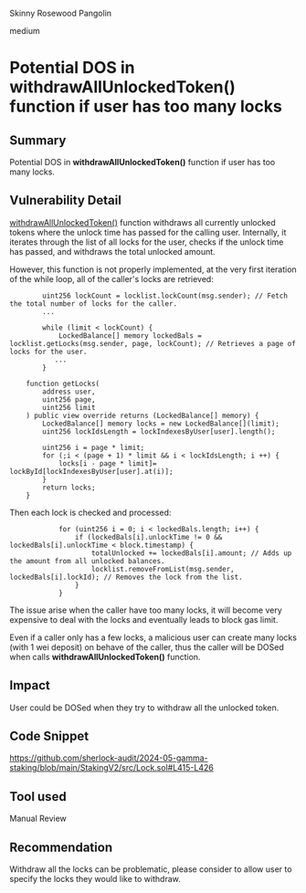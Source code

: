 Skinny Rosewood Pangolin

medium

# Potential DOS in withdrawAllUnlockedToken() function if user has too many locks

## Summary
Potential DOS in **withdrawAllUnlockedToken()** function if user has too many locks.

## Vulnerability Detail
[withdrawAllUnlockedToken()](https://github.com/sherlock-audit/2024-05-gamma-staking/blob/main/StakingV2/src/Lock.sol#L409) function withdraws all currently unlocked tokens where the unlock time has passed for the calling user. Internally, it iterates through the list of all locks for the user, checks if the unlock time has passed, and withdraws the total unlocked amount.

However, this function is not properly implemented, at the very first iteration of the while loop, all of the caller's locks are retrieved:
```solidity
        uint256 lockCount = locklist.lockCount(msg.sender); // Fetch the total number of locks for the caller.
        ...
        
        while (limit < lockCount) {
            LockedBalance[] memory lockedBals = locklist.getLocks(msg.sender, page, lockCount); // Retrieves a page of locks for the user.
           ...
        }
```

```solidity
    function getLocks(
        address user,
        uint256 page,
        uint256 limit
    ) public view override returns (LockedBalance[] memory) {
        LockedBalance[] memory locks = new LockedBalance[](limit);
        uint256 lockIdsLength = lockIndexesByUser[user].length();

        uint256 i = page * limit;
        for (;i < (page + 1) * limit && i < lockIdsLength; i ++) {
            locks[i - page * limit]= lockById[lockIndexesByUser[user].at(i)];
        }
        return locks;
    }
```
Then each lock is checked and processed:
```solidity
            for (uint256 i = 0; i < lockedBals.length; i++) {
                if (lockedBals[i].unlockTime != 0 && lockedBals[i].unlockTime < block.timestamp) {
                    totalUnlocked += lockedBals[i].amount; // Adds up the amount from all unlocked balances.
                    locklist.removeFromList(msg.sender, lockedBals[i].lockId); // Removes the lock from the list.
                }
            }
```
The issue arise when the caller have too many locks, it will become very expensive to deal with the locks and eventually leads to block gas limit. 

Even if a caller only has a few locks, a malicious user can create many locks (with 1 wei deposit) on behave of the caller, thus the caller will be DOSed when calls **withdrawAllUnlockedToken()** function.

## Impact
User could be DOSed when they try to withdraw all the unlocked token.

## Code Snippet
https://github.com/sherlock-audit/2024-05-gamma-staking/blob/main/StakingV2/src/Lock.sol#L415-L426

## Tool used
Manual Review

## Recommendation
Withdraw all the locks can be problematic, please consider to allow user to specify the locks they would like to withdraw.